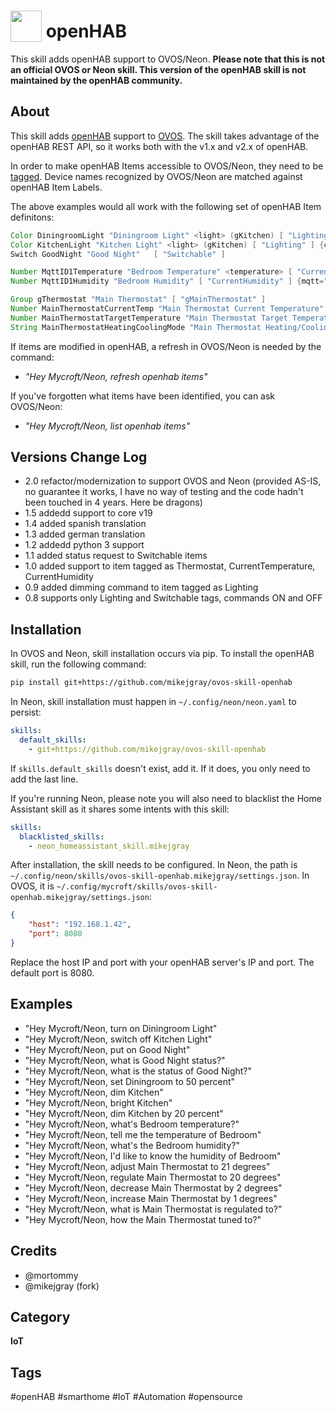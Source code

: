 # <img src='https://www.openhab.org/openhab-logo-square.png' card_color='#40DBB0' width='50' height='50' style='vertical-align:bottom'/> openHAB
This skill adds openHAB support to OVOS/Neon.  **Please note that this is not an official OVOS or Neon skill. This version of the openHAB skill is not maintained by the openHAB community.**

## About 
This skill adds [openHAB](http://www.openhab.org/) support to [OVOS](https://openvoiceos.org).
The skill takes advantage of the openHAB REST API, so it works both with the v1.x and v2.x of openHAB.

In order to make openHAB Items accessible to OVOS/Neon, they need to be [tagged](https://www.openhab.org/addons/integrations/homekit/).
Device names recognized by OVOS/Neon are matched against openHAB Item Labels.

The above examples would all work with the following set of openHAB Item definitons:

```java
Color DiningroomLight "Diningroom Light" <light> (gKitchen) [ "Lighting" ] {channel="hue:0200:1:bloom1:color"}
Color KitchenLight "Kitchen Light" <light> (gKitchen) [ "Lighting" ] {channel="hue:0200:1:bloom1:color"}
Switch GoodNight "Good Night"	[ "Switchable" ]

Number MqttID1Temperature "Bedroom Temperature" <temperature> [ "CurrentTemperature" ] {mqtt="<[mosquitto:mysensors/SI/1/1/1/0/0:state:default]"}
Number MqttID1Humidity "Bedroom Humidity" [ "CurrentHumidity" ] {mqtt="<[mosquitto:mysensors/SI/1/0/1/0/1:state:default]"}

Group gThermostat "Main Thermostat" [ "gMainThermostat" ]
Number MainThermostatCurrentTemp "Main Thermostat Current Temperature" (gMainThermostat) [ "CurrentTemperature" ]
Number MainThermostatTargetTemperature "Main Thermostat Target Temperature" (gMainThermostat) [ "TargetTemperature" ]
String MainThermostatHeatingCoolingMode "Main Thermostat Heating/Cooling Mode" (gMainThermostat) [ "homekit:HeatingCoolingMode" ]
```

If items are modified in openHAB, a refresh in OVOS/Neon is needed by the command:

- *"Hey Mycroft/Neon, refresh openhab items"*

If you've forgotten what items have been identified, you can ask OVOS/Neon:
- *"Hey Mycroft/Neon, list openhab items"*

## Versions Change Log
* 2.0 refactor/modernization to support OVOS and Neon (provided AS-IS, no guarantee it works, I have no way of testing and the code hadn't been touched in 4 years. Here be dragons)
* 1.5 addedd support to core v19
* 1.4 added spanish translation
* 1.3 added german translation
* 1.2 addedd python 3 support
* 1.1 added status request to Switchable items
* 1.0 added support to item tagged as Thermostat, CurrentTemperature, CurrentHumidity
* 0.9 added dimming command to item tagged as Lighting
* 0.8 supports only Lighting and Switchable tags, commands ON and OFF

## Installation

In OVOS and Neon, skill installation occurs via pip. To install the openHAB skill, run the following command:

```bash
pip install git+https://github.com/mikejgray/ovos-skill-openhab
```

In Neon, skill installation must happen in `~/.config/neon/neon.yaml` to persist:

```yaml
skills:
  default_skills:
    - git+https://github.com/mikejgray/ovos-skill-openhab
```

If `skills.default_skills` doesn't exist, add it. If it does, you only need to add the last line.

If you're running Neon, please note you will also need to blacklist the Home Assistant skill as it shares some intents with this skill: 
 
```yaml
skills: 
  blacklisted_skills: 
    - neon_homeassistant_skill.mikejgray 
``` 

After installation, the skill needs to be configured. In Neon, the path is `~/.config/neon/skills/ovos-skill-openhab.mikejgray/settings.json`. In OVOS, it is `~/.config/mycroft/skills/ovos-skill-openhab.mikejgray/settings.json`:

```json
{
    "host": "192.168.1.42",
    "port": 8080
}
```

Replace the host IP and port with your openHAB server's IP and port. The default port is 8080.

## Examples 
* "Hey Mycroft/Neon, turn on Diningroom Light"
* "Hey Mycroft/Neon, switch off Kitchen Light"
* "Hey Mycroft/Neon, put on Good Night"
* "Hey Mycroft/Neon, what is Good Night status?"
* "Hey Mycroft/Neon, what is the status of Good Night?"
* "Hey Mycroft/Neon, set Diningroom to 50 percent"
* "Hey Mycroft/Neon, dim Kitchen"
* "Hey Mycroft/Neon, bright Kitchen"
* "Hey Mycroft/Neon, dim Kitchen by 20 percent"
* "Hey Mycroft/Neon, what's Bedroom temperature?"
* "Hey Mycroft/Neon, tell me the temperature of Bedroom"
* "Hey Mycroft/Neon, what's the Bedroom humidity?"
* "Hey Mycroft/Neon, I'd like to know the humidity of Bedroom"
* "Hey Mycroft/Neon, adjust Main Thermostat to 21 degrees"
* "Hey Mycroft/Neon, regulate Main Thermostat to 20 degrees"
* "Hey Mycroft/Neon, decrease Main Thermostat by 2 degrees"
* "Hey Mycroft/Neon, increase Main Thermostat by 1 degrees"
* "Hey Mycroft/Neon, what is Main Thermostat is regulated to?"
* "Hey Mycroft/Neon, how the Main Thermostat tuned to?"

## Credits 
- @mortommy
- @mikejgray (fork)

## Category
**IoT**

## Tags
#openHAB
#smarthome
#IoT
#Automation
#opensource
